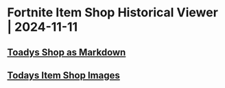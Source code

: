 # Fortnite Item Shop Historical Viewer | 2024-11-11
## [Toadys Shop as Markdown](https://github.com/RogueMew/Fortnite-Item-Shop-Historical/blob/main/Markdown/2024-11-11-ItemShop.md)
## [Todays Item Shop Images](https://github.com/RogueMew/Fortnite-Item-Shop-Historical/tree/main/images/2024-11-11)